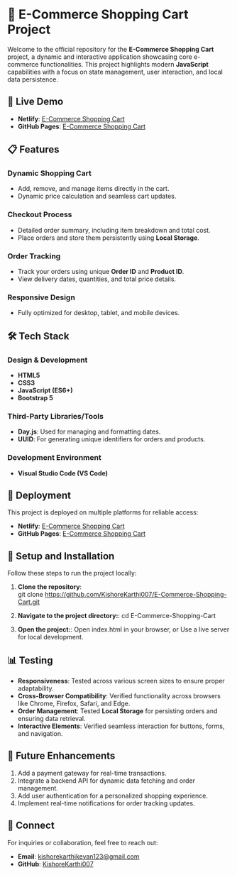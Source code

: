 # 🛒 E-Commerce Shopping Cart Project  

Welcome to the official repository for the **E-Commerce Shopping Cart** project, a dynamic and interactive application showcasing core e-commerce functionalities. This project highlights modern **JavaScript** capabilities with a focus on state management, user interaction, and local data persistence.  

## 🌟 Live Demo  

- **Netlify**: [E-Commerce Shopping Cart](https://e-commerce-shopping-cart-project.netlify.app/)  
- **GitHub Pages**: [E-Commerce Shopping Cart](https://kishorekarthi007.github.io/E-Commerce-Shopping-Cart/)  

## 📋 Features  

### Dynamic Shopping Cart  
- Add, remove, and manage items directly in the cart.  
- Dynamic price calculation and seamless cart updates.  

### Checkout Process  
- Detailed order summary, including item breakdown and total cost.  
- Place orders and store them persistently using **Local Storage**.  

### Order Tracking  
- Track your orders using unique **Order ID** and **Product ID**.  
- View delivery dates, quantities, and total price details.  

### Responsive Design  
- Fully optimized for desktop, tablet, and mobile devices.  


## 🛠️ Tech Stack  

### **Design & Development**  
- **HTML5**  
- **CSS3**  
- **JavaScript (ES6+)**  
- **Bootstrap 5**  

### **Third-Party Libraries/Tools**  
- **Day.js**: Used for managing and formatting dates.  
- **UUID**: For generating unique identifiers for orders and products.  

### **Development Environment**  
- **Visual Studio Code (VS Code)**  

## 🚀 Deployment  

This project is deployed on multiple platforms for reliable access:  
- **Netlify**: [E-Commerce Shopping Cart](https://e-commerce-shopping-cart-project.netlify.app/)  
- **GitHub Pages**: [E-Commerce Shopping Cart](https://kishorekarthi007.github.io/E-Commerce-Shopping-Cart/)  


## 🔧 Setup and Installation  
Follow these steps to run the project locally:  

1. **Clone the repository**:  
     git clone https://github.com/KishoreKarthi007/E-Commerce-Shopping-Cart.git
   
2. **Navigate to the project directory:**: 
     cd E-Commerce-Shopping-Cart

3. **Open the project:**: 
     Open index.html in your browser, or
     Use a live server for local development.

## 📊 Testing

- **Responsiveness**: Tested across various screen sizes to ensure proper adaptability.  
- **Cross-Browser Compatibility**: Verified functionality across browsers like Chrome, Firefox, Safari, and Edge.  
- **Order Management**: Tested **Local Storage** for persisting orders and ensuring data retrieval.  
- **Interactive Elements**: Verified seamless interaction for buttons, forms, and navigation.  

## 📌 Future Enhancements  

1. Add a payment gateway for real-time transactions.  
2. Integrate a backend API for dynamic data fetching and order management.  
3. Add user authentication for a personalized shopping experience.  
4. Implement real-time notifications for order tracking updates.  

## 🤝 Connect  
For inquiries or collaboration, feel free to reach out:  
- **Email**: [kishorekarthikeyan123@gmail.com](mailto:kishorekarthikeyan123@gmail.com)  
- **GitHub**: [KishoreKarthi007](https://github.com/KishoreKarthi007)  
